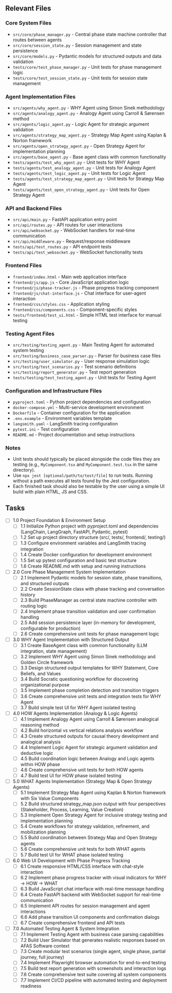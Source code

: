 ## Relevant Files

### Core System Files
- `src/core/phase_manager.py` - Central phase state machine controller that routes between agents
- `src/core/session_state.py` - Session management and state persistence
- `src/core/models.py` - Pydantic models for structured outputs and data validation
- `tests/core/test_phase_manager.py` - Unit tests for phase management logic
- `tests/core/test_session_state.py` - Unit tests for session state management

### Agent Implementation Files  
- `src/agents/why_agent.py` - WHY Agent using Simon Sinek methodology
- `src/agents/analogy_agent.py` - Analogy Agent using Carroll & Sørensen method
- `src/agents/logic_agent.py` - Logic Agent for strategic argument validation
- `src/agents/strategy_map_agent.py` - Strategy Map Agent using Kaplan & Norton framework
- `src/agents/open_strategy_agent.py` - Open Strategy Agent for implementation planning
- `src/agents/base_agent.py` - Base agent class with common functionality
- `tests/agents/test_why_agent.py` - Unit tests for WHY Agent
- `tests/agents/test_analogy_agent.py` - Unit tests for Analogy Agent
- `tests/agents/test_logic_agent.py` - Unit tests for Logic Agent
- `tests/agents/test_strategy_map_agent.py` - Unit tests for Strategy Map Agent
- `tests/agents/test_open_strategy_agent.py` - Unit tests for Open Strategy Agent

### API and Backend Files
- `src/api/main.py` - FastAPI application entry point
- `src/api/routes.py` - API routes for user interactions
- `src/api/websocket.py` - WebSocket handlers for real-time communication
- `src/api/middleware.py` - Request/response middleware
- `tests/api/test_routes.py` - API endpoint tests
- `tests/api/test_websocket.py` - WebSocket functionality tests

### Frontend Files
- `frontend/index.html` - Main web application interface
- `frontend/js/app.js` - Core JavaScript application logic
- `frontend/js/phase-tracker.js` - Phase progress tracking component
- `frontend/js/chat-interface.js` - Chat interface for user-agent interaction
- `frontend/css/styles.css` - Application styling
- `frontend/css/components.css` - Component-specific styles
- `tests/frontend/test_ui.html` - Simple HTML test interface for manual testing

### Testing Agent Files
- `src/testing/testing_agent.py` - Main Testing Agent for automated system testing
- `src/testing/business_case_parser.py` - Parser for business case files
- `src/testing/user_simulator.py` - User response simulation logic
- `src/testing/test_scenarios.py` - Test scenario definitions
- `src/testing/report_generator.py` - Test report generation
- `tests/testing/test_testing_agent.py` - Unit tests for Testing Agent

### Configuration and Infrastructure Files
- `pyproject.toml` - Python project dependencies and configuration
- `docker-compose.yml` - Multi-service development environment
- `Dockerfile` - Container configuration for the application
- `.env.example` - Environment variables template
- `langsmith.yaml` - LangSmith tracing configuration
- `pytest.ini` - Test configuration
- `README.md` - Project documentation and setup instructions

### Notes

- Unit tests should typically be placed alongside the code files they are testing (e.g., `MyComponent.tsx` and `MyComponent.test.tsx` in the same directory).
- Use `npx jest [optional/path/to/test/file]` to run tests. Running without a path executes all tests found by the Jest configuration.
- Each finished task should also be testable by the user using a simple UI build with plain HTML, JS and CSS.

## Tasks

- [ ] 1.0 Project Foundation & Environment Setup
  - [ ] 1.1 Initialize Python project with pyproject.toml and dependencies (LangChain, LangGraph, FastAPI, Pydantic, pytest)
  - [ ] 1.2 Set up project directory structure (src/, tests/, frontend/, testing/)
  - [ ] 1.3 Configure environment variables and LangSmith tracing integration
  - [ ] 1.4 Create Docker configuration for development environment
  - [ ] 1.5 Set up pytest configuration and basic test structure
  - [ ] 1.6 Create README.md with setup and running instructions

- [ ] 2.0 Core Phase Management System Implementation
  - [ ] 2.1 Implement Pydantic models for session state, phase transitions, and structured outputs
  - [ ] 2.2 Create SessionState class with phase tracking and conversation history
  - [ ] 2.3 Build PhaseManager as central state machine controller with routing logic
  - [ ] 2.4 Implement phase transition validation and user confirmation handling
  - [ ] 2.5 Add session persistence layer (in-memory for development, configurable for production)
  - [ ] 2.6 Create comprehensive unit tests for phase management logic

- [ ] 3.0 WHY Agent Implementation with Structured Output
  - [ ] 3.1 Create BaseAgent class with common functionality (LLM integration, state management)
  - [ ] 3.2 Implement WHY Agent using Simon Sinek methodology and Golden Circle framework
  - [ ] 3.3 Design structured output templates for WHY Statement, Core Beliefs, and Values
  - [ ] 3.4 Build Socratic questioning workflow for discovering organizational purpose
  - [ ] 3.5 Implement phase completion detection and transition triggers
  - [ ] 3.6 Create comprehensive unit tests and integration tests for WHY Agent
  - [ ] 3.7 Build simple test UI for WHY Agent isolated testing

- [ ] 4.0 HOW Agents Implementation (Analogy & Logic Agents)  
  - [ ] 4.1 Implement Analogy Agent using Carroll & Sørensen analogical reasoning method
  - [ ] 4.2 Build horizontal vs vertical relations analysis workflow
  - [ ] 4.3 Create structured outputs for causal theory development and analogical analysis
  - [ ] 4.4 Implement Logic Agent for strategic argument validation and deductive logic
  - [ ] 4.5 Build coordination logic between Analogy and Logic agents within HOW phase
  - [ ] 4.6 Create comprehensive unit tests for both HOW agents
  - [ ] 4.7 Build test UI for HOW phase isolated testing

- [ ] 5.0 WHAT Agents Implementation (Strategy Map & Open Strategy Agents)
  - [ ] 5.1 Implement Strategy Map Agent using Kaplan & Norton framework with Six Value Components
  - [ ] 5.2 Build structured strategy_map.json output with four perspectives (Stakeholder, Process, Learning, Value Creation)
  - [ ] 5.3 Implement Open Strategy Agent for inclusive strategy testing and implementation planning
  - [ ] 5.4 Create workflows for strategy validation, refinement, and mobilization planning  
  - [ ] 5.5 Build coordination between Strategy Map and Open Strategy agents
  - [ ] 5.6 Create comprehensive unit tests for both WHAT agents
  - [ ] 5.7 Build test UI for WHAT phase isolated testing

- [ ] 6.0 Web UI Development with Phase Progress Tracking
  - [ ] 6.1 Create responsive HTML/CSS interface with chat-style interaction
  - [ ] 6.2 Implement phase progress tracker with visual indicators for WHY → HOW → WHAT
  - [ ] 6.3 Build JavaScript chat interface with real-time message handling
  - [ ] 6.4 Create FastAPI backend with WebSocket support for real-time communication
  - [ ] 6.5 Implement API routes for session management and agent interactions
  - [ ] 6.6 Add phase transition UI components and confirmation dialogs
  - [ ] 6.7 Create comprehensive frontend and API tests

- [ ] 7.0 Automated Testing Agent & System Integration
  - [ ] 7.1 Implement Testing Agent with business case parsing capabilities
  - [ ] 7.2 Build User Simulator that generates realistic responses based on AFAS Software context
  - [ ] 7.3 Create modular test scenarios (single agent, single phase, partial journey, full journey)
  - [ ] 7.4 Implement Playwright browser automation for end-to-end testing
  - [ ] 7.5 Build test report generation with screenshots and interaction logs
  - [ ] 7.6 Create comprehensive test suite covering all system components
  - [ ] 7.7 Implement CI/CD pipeline with automated testing and deployment readiness